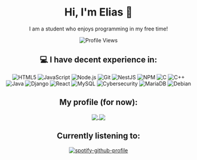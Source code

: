 <div align="center">

  
# Hi, I'm Elias 👋
I am a student who enjoys programming in my free time!

![Profile Views](https://komarev.com/ghpvc/?username=aloualou56)

## 💻 I have decent experience in:

![HTML5](https://img.shields.io/badge/-HTML5-E34F26?style=flat-square&logo=html5&logoColor=white)
![JavaScript](https://img.shields.io/badge/-JavaScript-f7df1c?style=flat-square&logo=javascript&logoColor=black)
![Node.js](https://img.shields.io/badge/-Node.js-43853d?style=flat-square&logo=Node.js&logoColor=white)
![Git](https://img.shields.io/badge/-Git-F05032?style=flat-square&logo=git&logoColor=white)
![NestJS](https://img.shields.io/badge/-NestJS-ea2845?style=flat-square&logo=nestjs&logoColor=white)
![NPM](https://img.shields.io/badge/-NPM-CB3837?style=flat-square&logo=npm&logoColor=white)
![C](https://img.shields.io/badge/-C-00599C?style=flat-square&logo=c&logoColor=white)
![C++](https://img.shields.io/badge/-C++-00599C?style=flat-square&logo=c%2B%2B&logoColor=white)
![Java](https://img.shields.io/badge/-Java-007396?style=flat-square&logo=java&logoColor=white)
![Django](https://img.shields.io/badge/-Django-092E20?style=flat-square&logo=django&logoColor=white)
![React](https://img.shields.io/badge/-React-61DAFB?style=flat-square&logo=react&logoColor=black)
![MySQL](https://img.shields.io/badge/-MySQL-4479A1?style=flat-square&logo=mysql&logoColor=white)
![Cybersecurity](https://img.shields.io/badge/-Cybersecurity-8A2BE2?style=flat-square&logo=hack-the-box&logoColor=white)
![MariaDB](https://img.shields.io/badge/-MariaDB-003545?style=flat-square&logo=mariadb&logoColor=white)
![Debian](https://img.shields.io/badge/-Debian-A81D33?style=flat-square&logo=debian&logoColor=white)


## My profile (for now):

<a href="https://github.com/anuraghazra/github-readme-stats">
  <img align="center" src="https://github-readme-stats-aloualou56s-projects.vercel.app/api?username=aloualou56&hide_border=true&show_icons=true&bg_color=151515&title_color=fb4362&icon_color=fb4362&text_bold=false&text_color=9e9e9e&include_all_commits=true" />
</a>
<a href="https://github.com/anuraghazra/convoychat">
  <img align="center" src="https://github-readme-stats-aloualou56s-projects.vercel.app/api/top-langs/?username=aloualou56&include_all_commits=true&count_private=true&&size_weight=0.5&count_weight=0.5&layout=donut&bg_color=151515&title_color=fb4362&icon_color=fb4362&text_bold=false&text_color=9e9e9e&hide_border=true" />
</a>

## Currently listening to:
[![spotify-github-profile](https://spotify-github-profile.kittinanx.com/api/view?uid=6v215dcpaqla8eb3vi63ib9q9&cover_image=true&theme=default&show_offline=true&background_color=121212&interchange=false&bar_color=53b14f&bar_color_cover=true)](https://spotify-github-profile.kittinanx.com/api/view?uid=6v215dcpaqla8eb3vi63ib9q9&redirect=true)

</div>

<!---
aloualou56/aloualou56 is a ✨ special ✨ repository because its `README.md` (this file) appears on your GitHub profile.
You can click the Preview link to take a look at your changes.
--->
